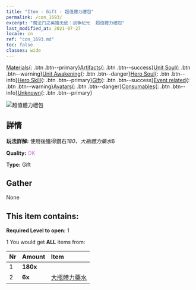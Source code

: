 ```yaml
---
title: "Item - Gift - 超值體力禮包"
permalink: /con_1693/
excerpt: "魔法门之英雄无敌：战争纪元  超值體力禮包"
last_modified_at: 2021-07-27
locale: cn
ref: "con_1693.md"
toc: false
classes: wide
---
```

 [Materials](/ItemsCN/){: .btn .btn--primary}[Artifacts](/ItemsCN/Artifacts/){: .btn .btn--success}[Unit Soul](/ItemsCN/UnitSoul/){: .btn .btn--warning}[Unit Awakening](/ItemsCN/UnitAwakening/){: .btn .btn--danger}[Hero Soul](/ItemsCN/HeroSoul/){: .btn .btn--info}[Hero Skill](/ItemsCN/HeroSkill/){: .btn .btn--primary}[Gift](/ItemsCN/Gift/){: .btn .btn--success}[Event related](/ItemsCN/Events/){: .btn .btn--warning}[Avatars](/ItemsCN/Avatars/){: .btn .btn--danger}[Consumables](/ItemsCN/Consumables/){: .btn .btn--info}[Unknown](/ItemsCN/Unknown/){: .btn .btn--primary}

 ![超值體力禮包](/images/t/i_907309.png)

## 詳情
 **玩法詳解:** 使用後獲得鑽石*180、大瓶體力藥水*6

 **Quality:** <span style="color: #DA70D6">OK</span>

 **Type:** Gift

## Gather

  None

## This item contains:

 **Required Level to open:** 1

 1 You would get **ALL** items  from:

  | Nr | Amount |     Item    |
  |:---|:-------|:------------|
  | 1 |  **180x** | <i class="fas fa-gem"/> |  | 
  | 2 |  **6x** | [大瓶體力藥水](/cn/Items/con_706/) |  | 
